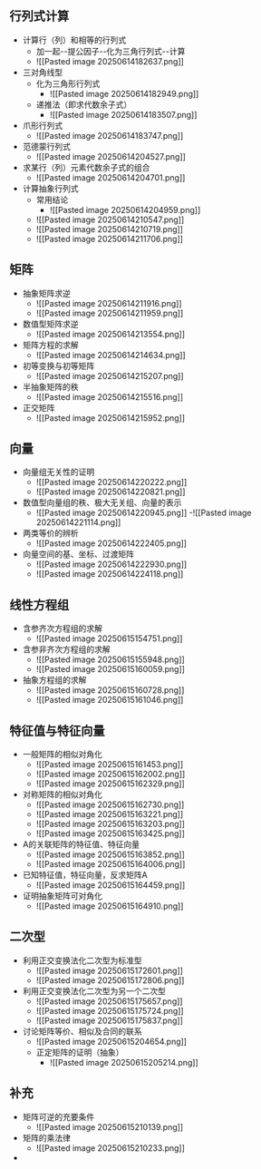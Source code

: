 ## 行列式计算
- 计算行（列）和相等的行列式
	- 加一起--提公因子--化为三角行列式--计算
	- ![[Pasted image 20250614182637.png]]
- 三对角线型
	- 化为三角形行列式
		- ![[Pasted image 20250614182949.png]]
	- 递推法（即求代数余子式）
		- ![[Pasted image 20250614183507.png]]
- 爪形行列式
	- ![[Pasted image 20250614183747.png]]
- 范德蒙行列式
	- ![[Pasted image 20250614204527.png]]
- 求某行（列）元素代数余子式的组合
	- ![[Pasted image 20250614204701.png]]
- 计算抽象行列式
	- 常用结论
		-  ![[Pasted image 20250614204959.png]]
	- ![[Pasted image 20250614210547.png]]
	- ![[Pasted image 20250614210719.png]]
	- ![[Pasted image 20250614211706.png]]
## 矩阵
- 抽象矩阵求逆
	- ![[Pasted image 20250614211916.png]]
	- ![[Pasted image 20250614211959.png]]
- 数值型矩阵求逆
	- ![[Pasted image 20250614213554.png]]
- 矩阵方程的求解
	- ![[Pasted image 20250614214634.png]]
- 初等变换与初等矩阵
	- ![[Pasted image 20250614215207.png]]
- 半抽象矩阵的秩
	- ![[Pasted image 20250614215516.png]]
- 正交矩阵
	- ![[Pasted image 20250614215952.png]]
## 向量
- 向量组无关性的证明
	- ![[Pasted image 20250614220222.png]]
	- ![[Pasted image 20250614220821.png]]
- 数值型向量组的秩、极大无关组、向量的表示
	- ![[Pasted image 20250614220945.png]]
	-![[Pasted image 20250614221114.png]]
- 两类等价的辨析
	- ![[Pasted image 20250614222405.png]]
- 向量空间的基、坐标、过渡矩阵
	- ![[Pasted image 20250614222930.png]]
	- ![[Pasted image 20250614224118.png]]
## 线性方程组
- 含参齐次方程组的求解
	- ![[Pasted image 20250615154751.png]]
- 含参非齐次方程组的求解
	- ![[Pasted image 20250615155948.png]]
	- ![[Pasted image 20250615160059.png]]
- 抽象方程组的求解
	- ![[Pasted image 20250615160728.png]]
	-  ![[Pasted image 20250615161046.png]]
## 特征值与特征向量
- 一般矩阵的相似对角化
	- ![[Pasted image 20250615161453.png]]
	- ![[Pasted image 20250615162002.png]]
	- ![[Pasted image 20250615162329.png]]
- 对称矩阵的相似对角化
	- ![[Pasted image 20250615162730.png]]
	- ![[Pasted image 20250615163221.png]]
	- ![[Pasted image 20250615163203.png]]
	- ![[Pasted image 20250615163425.png]]
- A的关联矩阵的特征值、特征向量
	- ![[Pasted image 20250615163852.png]]
	- ![[Pasted image 20250615164006.png]]
- 已知特征值，特征向量，反求矩阵A
	- ![[Pasted image 20250615164459.png]]
- 证明抽象矩阵可对角化
	- ![[Pasted image 20250615164910.png]]
## 二次型
- 利用正交变换法化二次型为标准型 
	- ![[Pasted image 20250615172601.png]]
	- ![[Pasted image 20250615172806.png]]
- 利用正交变换法化二次型为另一个二次型
	- ![[Pasted image 20250615175657.png]]
	- ![[Pasted image 20250615175724.png]]
	- ![[Pasted image 20250615175837.png]]
- 讨论矩阵等价、相似及合同的联系
	- ![[Pasted image 20250615204654.png]]
	-  正定矩阵的证明（抽象）
		- ![[Pasted image 20250615205214.png]]
## 补充
-  矩阵可逆的充要条件
	- ![[Pasted image 20250615210139.png]]
- 矩阵的乘法律
	- ![[Pasted image 20250615210233.png]]
- 